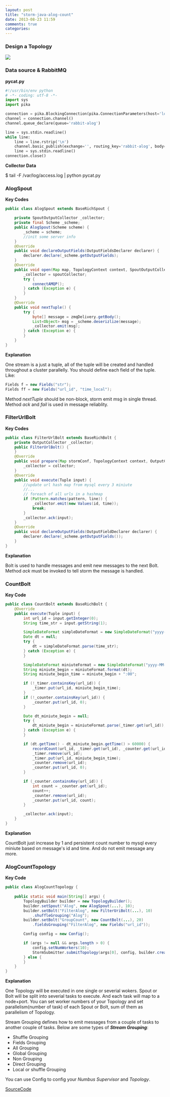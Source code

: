 ```yaml
---
layout: post
title: "storm-java-alog-count"
date: 2013-08-23 11:59
comments: true
categories: 
---
```



### Design a Topology

<img src="/images/topology.png" />
    
<!--more-->    
### Data source & RabbitMQ

**pycat.py**

```python
#!/usr/bin/env python
# -*- coding: utf-8 -*-
import sys
import pika

connection = pika.BlockingConnection(pika.ConnectionParameters(host='localhost'))
channel = connection.channel()
channel.queue_declare(queue='rabbit-alog')

line = sys.stdin.readline()
while line:
    line = line.rstrip('\n')
    channel.basic_publish(exchange='', routing_key='rabbit-alog', body=line)
    line = sys.stdin.readline()
connection.close()
```

**Collector Data**

$ tail -F /var/log/access.log | python pycat.py

### AlogSpout

**Key Codes**

```java
public class AlogSpout extends BaseRichSpout {

    private SpoutOutputCollector _collector;
    private final Scheme _scheme;
    public AlogSpout(Scheme scheme) {
        _scheme = scheme;
        //init some server info
    }
    @Override
    public void declareOutputFields(OutputFieldsDeclarer declarer) {
        declarer.declare(_scheme.getOutputFields);
    }
    @Override
    public void open(Map map, TopologyContext context, SpoutOutputCollector spoutCollector) {
        _collector = spoutCollector;
        try {
            connectAMQP();
        } catch (Exception e) {
        }
    }
    @Override
    public void nextTuple() {
        try {
            byte[] message = zmqDelivery.getBody();
            List<Object> msg = _scheme.deserizlize(message);
            _collector.emit(msg);
        } catch (Exception e) {
        }
    }
}
```

**Explanation**

One stream is a just a tuple, all of the tuple will be created and handled
throughout a cluster parallelly. You should define each field of the tuple.
Like:

```java
Fields f = new Fields("str");
Fields ff = new Fields("url_id", "time_local");
```
Method *nextTuple* should be non-block, storm emit msg in single thread.
Method *ack* and *fail* is used in message reliablity.

### FilterUrlBolt

**Key Codes**

```java
public class FilterUrlBolt extends BaseRichBolt {
    private OutputCollector _collector;
    public FilterUrlBolt() {
    }
    @Override
    public void prepare(Map stormConf, TopologyContext context, OutputCollector collector) {
        _collector = collector;
    }
    @Override
    public void execute(Tuple input) {
        //update url hash map from mysql every 3 miniute
        //...
        // foreach of all urls in a hashmap
        if (Pattern.matches(pattern, line)) {
            _collector.emit(new Values(id, time));
            break;
        }
        _collector.ack(input);
    }
    @Override
    public void declareOutputFields(OutputFieldDeclarer declarer) {
        declarer.declare(_scheme.getOutputFields());
    }
}
```

**Explanation**

Bolt is used to handle messages and emit new messages to the next Bolt.
Method *ack* must be invoked to tell storm the message is handled.

### CountBolt

**Key Code**

```java
public class CountBolt extends BaseRichBolt {
    @Override
    public execute(Tuple input) {
        int url_id = input.getInteger(0);
        String time_str = input.getString(1);

        SimpleDateFormat simpleDateFormat = new SimpleDateFormat("yyyy-MM-dd HH:mm:ss");
        Date dt = null;
        try {
            dt = simpleDateFormat.parse(time_str);
        } catch (Exception e) {
        }

        SimpleDateFormat miniuteFormat = new SimpleDateFormat("yyyy-MM-dd HH:mm");
        String miniute_begin = miniuteFormat.format(dt);
        String miniute_begin_time = miniute_begin + ":00";

        if (!_timer.containsKey(url_id)) {
            _timer.put(url_id, miniute_begin_time);
        }
        if (!_counter.containsKey(url_id)) {
            _counter.put(url_id, 0);
        }

        Date dt_miniute_begin = null;
        try {
            dt_miniute_begin = miniuteFormat.parse(_timer.get(url_id));
        } catch (Exception e) {
        }

        if (dt.getTime() - dt_miniute_begin.getTime() > 60000) {
            recordCount(url_id, _timer.get(url_id), _counter.get(url_id));
            _timer.remove(url_id);
            _timer.put(url_id, miniute_begin_time);
            _counter.remove(url_id);
            _counter.put(url_id, 0);
        }

        if (_counter.containsKey(url_id)) {
            int count = _counter.get(url_id);
            count++;
            _counter.remove(url_id);
            _counter.put(url_id, count);
        }

        _collector.ack(input);
    }
}
```

**Explanation**

CountBolt just increase by 1 and persistent count number to 
mysql every miniute based on message's id and time. And do
not emit message any more.

### AlogCountTopology

**Key Code**

```java
public class AlogCountTopology {
    
    public static void main(String[] args) {
        TopologyBuilder builder = new TopologyBuilder();
        builder.setSpout("Alog", new AlogSpout(...), 10);
        builder.setBolt("FilterAlog", new FilterUriBolt(...), 10)
            .shuffleGrouping("Alog");
        builder.setBolt("GroupCount", new CountBolt(...), 20)
            .fieldsGrouping("FilterAlog", new Fields("url_id"));

        Config config = new Config();

        if (args != null && args.length > 0) {
            config.setNumWorkers(10);
            StormSubmitter.submitTopology(args[0], config, builder.createTopology());
        } else {
        }
    }
}
```

**Explanation**

One Topology will be executed in one single or severial wokers.
Spout or Bolt will be split into severial tasks to execute.
And each task will map to a node+port. You can set worker numbers 
of your Topology and set parallelism(number of task) of each Spout or Bolt,
sum of them as parallelism of Topology.

Stream Grouping defines how to emit messages from a couple of tasks to 
another couple of tasks. Below are some types of ***Stream Grouping***:

* Shuffle Grouping
* Fields Grouping
* All Grouping
* Global Grouping
* Non Grouping
* Direct Grouping
* Local or shuffle Grouping

You can use Config to config your *Numbus* *Supervisor* and *Topology*.

[SourceCode](https://github.com/baijian/storm-java)
